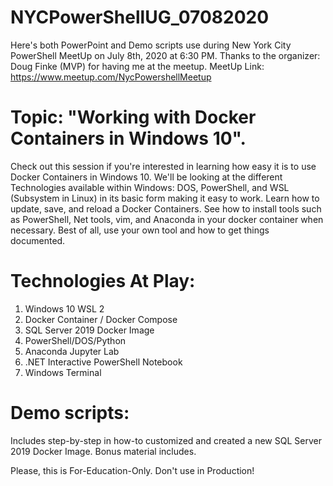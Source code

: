 # NYCPowerShellUG_07082020
Here's both PowerPoint and Demo scripts use during New York City PowerShell MeetUp on July 8th, 2020 at 6:30 PM. 
Thanks to the organizer: Doug Finke (MVP) for having me at the meetup.
MeetUp Link: https://www.meetup.com/NycPowershellMeetup

# Topic: "Working with Docker Containers in Windows 10".
Check out this session if you're interested in learning how easy it is to use Docker Containers in Windows 10. We'll be looking at the different Technologies available within Windows: DOS, PowerShell, and WSL (Subsystem in Linux) in its basic form making it easy to work. Learn how to update, save, and reload a Docker Containers. See how to install tools such as PowerShell, Net tools, vim, and Anaconda in your docker container when necessary. Best of all, use your own tool and how to get things documented.

# Technologies At Play:
1. Windows 10 WSL 2
2. Docker Container / Docker Compose
3. SQL Server 2019 Docker Image
2. PowerShell/DOS/Python
3. Anaconda Jupyter Lab
4. .NET Interactive PowerShell Notebook
5. Windows Terminal

# Demo scripts:
Includes step-by-step in how-to customized and created a new SQL Server 2019 Docker Image.
Bonus material includes.

Please, this is For-Education-Only. Don't use in Production!
